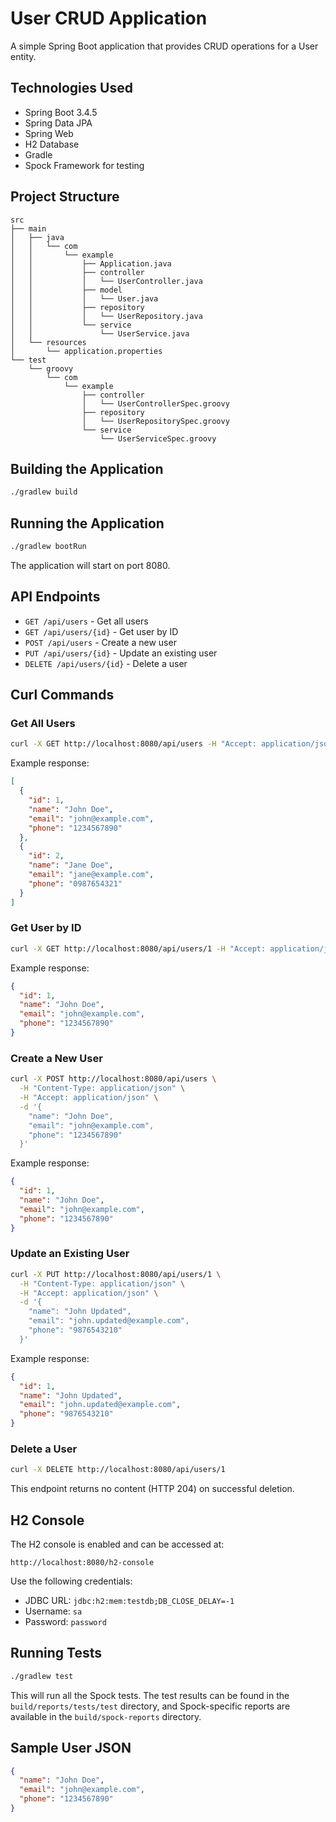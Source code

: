 # User CRUD Application

A simple Spring Boot application that provides CRUD operations for a User entity.

## Technologies Used

- Spring Boot 3.4.5
- Spring Data JPA
- Spring Web
- H2 Database
- Gradle
- Spock Framework for testing

## Project Structure

```
src
├── main
│   ├── java
│   │   └── com
│   │       └── example
│   │           ├── Application.java
│   │           ├── controller
│   │           │   └── UserController.java
│   │           ├── model
│   │           │   └── User.java
│   │           ├── repository
│   │           │   └── UserRepository.java
│   │           └── service
│   │               └── UserService.java
│   └── resources
│       └── application.properties
└── test
    └── groovy
        └── com
            └── example
                ├── controller
                │   └── UserControllerSpec.groovy
                ├── repository
                │   └── UserRepositorySpec.groovy
                └── service
                    └── UserServiceSpec.groovy
```

## Building the Application

```bash
./gradlew build
```

## Running the Application

```bash
./gradlew bootRun
```

The application will start on port 8080.

## API Endpoints

- `GET /api/users` - Get all users
- `GET /api/users/{id}` - Get user by ID
- `POST /api/users` - Create a new user
- `PUT /api/users/{id}` - Update an existing user
- `DELETE /api/users/{id}` - Delete a user

## Curl Commands

### Get All Users
```bash
curl -X GET http://localhost:8080/api/users -H "Accept: application/json"
```

Example response:
```json
[
  {
    "id": 1,
    "name": "John Doe",
    "email": "john@example.com",
    "phone": "1234567890"
  },
  {
    "id": 2,
    "name": "Jane Doe",
    "email": "jane@example.com",
    "phone": "0987654321"
  }
]
```

### Get User by ID
```bash
curl -X GET http://localhost:8080/api/users/1 -H "Accept: application/json"
```

Example response:
```json
{
  "id": 1,
  "name": "John Doe",
  "email": "john@example.com",
  "phone": "1234567890"
}
```

### Create a New User
```bash
curl -X POST http://localhost:8080/api/users \
  -H "Content-Type: application/json" \
  -H "Accept: application/json" \
  -d '{
    "name": "John Doe",
    "email": "john@example.com",
    "phone": "1234567890"
  }'
```

Example response:
```json
{
  "id": 1,
  "name": "John Doe",
  "email": "john@example.com",
  "phone": "1234567890"
}
```

### Update an Existing User
```bash
curl -X PUT http://localhost:8080/api/users/1 \
  -H "Content-Type: application/json" \
  -H "Accept: application/json" \
  -d '{
    "name": "John Updated",
    "email": "john.updated@example.com",
    "phone": "9876543210"
  }'
```

Example response:
```json
{
  "id": 1,
  "name": "John Updated",
  "email": "john.updated@example.com",
  "phone": "9876543210"
}
```

### Delete a User
```bash
curl -X DELETE http://localhost:8080/api/users/1
```

This endpoint returns no content (HTTP 204) on successful deletion.

## H2 Console

The H2 console is enabled and can be accessed at:

```
http://localhost:8080/h2-console
```

Use the following credentials:
- JDBC URL: `jdbc:h2:mem:testdb;DB_CLOSE_DELAY=-1`
- Username: `sa`
- Password: `password`

## Running Tests

```bash
./gradlew test
```

This will run all the Spock tests. The test results can be found in the `build/reports/tests/test` directory, and Spock-specific reports are available in the `build/spock-reports` directory.

## Sample User JSON

```json
{
  "name": "John Doe",
  "email": "john@example.com",
  "phone": "1234567890"
}
```
